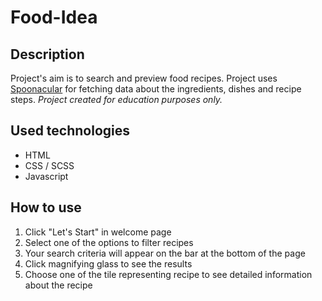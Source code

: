# Food-Idea
## Description
Project's aim is to search and preview food recipes. Project uses [Spoonacular](https://spoonacular.com/food-api) for fetching data about the ingredients, dishes and recipe steps.
_Project created for education purposes only._

## Used technologies
* HTML
* CSS / SCSS
* Javascript

## How to use
1. Click "Let's Start" in welcome page
1. Select one of the options to filter recipes
1. Your search criteria will appear on the bar at the bottom of the page
1. Click magnifying glass to see the results
1. Choose one of the tile representing recipe to see detailed information about the recipe
